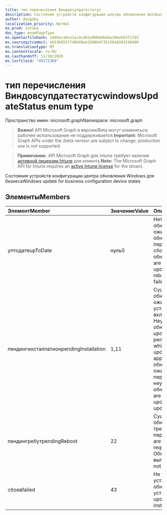 ```yaml
---
title: тип перечисления Виндовсупдатестатус
description: Состояния устройств конфигурации центра обновления Windows для бизнеса
author: dougeby
localization_priority: Normal
ms.prod: intune
doc_type: enumPageType
ms.openlocfilehash: 3a09aca9ce1ac4cd81e09b8db8da10ea563f1f03
ms.sourcegitcommit: eb536655ffd8d49ae258664f35c50a8263238400
ms.translationtype: MT
ms.contentlocale: ru-RU
ms.lasthandoff: 11/18/2020
ms.locfileid: "49272369"
---
```

# <a name="windowsupdatestatus-enum-type"></a><span data-ttu-id="b2aad-103">тип перечисления Виндовсупдатестатус</span><span class="sxs-lookup"><span data-stu-id="b2aad-103">windowsUpdateStatus enum type</span></span>

<span data-ttu-id="b2aad-104">Пространство имен: microsoft.graph</span><span class="sxs-lookup"><span data-stu-id="b2aad-104">Namespace: microsoft.graph</span></span>

> <span data-ttu-id="b2aad-105">**Важно!** API Microsoft Graph в версии/Beta могут изменяться; рабочее использование не поддерживается.</span><span class="sxs-lookup"><span data-stu-id="b2aad-105">**Important:** Microsoft Graph APIs under the /beta version are subject to change; production use is not supported.</span></span>

> <span data-ttu-id="b2aad-106">**Примечание.** API Microsoft Graph для Intune требует наличия [активной лицензии Intune](https://go.microsoft.com/fwlink/?linkid=839381) для клиента.</span><span class="sxs-lookup"><span data-stu-id="b2aad-106">**Note:** The Microsoft Graph API for Intune requires an [active Intune license](https://go.microsoft.com/fwlink/?linkid=839381) for the tenant.</span></span>

<span data-ttu-id="b2aad-107">Состояния устройств конфигурации центра обновления Windows для бизнеса</span><span class="sxs-lookup"><span data-stu-id="b2aad-107">Windows update for business configuration device states</span></span>

## <a name="members"></a><span data-ttu-id="b2aad-108">Элементы</span><span class="sxs-lookup"><span data-stu-id="b2aad-108">Members</span></span>
|<span data-ttu-id="b2aad-109">Элемент</span><span class="sxs-lookup"><span data-stu-id="b2aad-109">Member</span></span>|<span data-ttu-id="b2aad-110">Значение</span><span class="sxs-lookup"><span data-stu-id="b2aad-110">Value</span></span>|<span data-ttu-id="b2aad-111">Описание</span><span class="sxs-lookup"><span data-stu-id="b2aad-111">Description</span></span>|
|:---|:---|:---|
|<span data-ttu-id="b2aad-112">уптодате</span><span class="sxs-lookup"><span data-stu-id="b2aad-112">upToDate</span></span>|<span data-ttu-id="b2aad-113">нуль</span><span class="sxs-lookup"><span data-stu-id="b2aad-113">0</span></span>|<span data-ttu-id="b2aad-114">Нет ожидающих обновлений, ожидающих обновлений для перезагрузки и без сбоев обновлений.</span><span class="sxs-lookup"><span data-stu-id="b2aad-114">There are no pending updates, no pending reboot updates and no failed updates.</span></span>|
|<span data-ttu-id="b2aad-115">пендингинсталлатион</span><span class="sxs-lookup"><span data-stu-id="b2aad-115">pendingInstallation</span></span>|<span data-ttu-id="b2aad-116">1,1</span><span class="sxs-lookup"><span data-stu-id="b2aad-116">1</span></span>|<span data-ttu-id="b2aad-117">Существуют обновления, ожидающие установки, которые включают Неутвержденные обновления.</span><span class="sxs-lookup"><span data-stu-id="b2aad-117">There are updates that’s pending installation which includes updates that are not approved.</span></span> <span data-ttu-id="b2aad-118">Нет обновлений, ожидающих перезагрузки, неудачных обновлений.</span><span class="sxs-lookup"><span data-stu-id="b2aad-118">There are no Pending reboot updates, no failed updates.</span></span>|
|<span data-ttu-id="b2aad-119">пендингребут</span><span class="sxs-lookup"><span data-stu-id="b2aad-119">pendingReboot</span></span>|<span data-ttu-id="b2aad-120">2</span><span class="sxs-lookup"><span data-stu-id="b2aad-120">2</span></span>|<span data-ttu-id="b2aad-121">Существуют обновления, требующие перезагрузки.</span><span class="sxs-lookup"><span data-stu-id="b2aad-121">There are updates that requires reboot.</span></span> <span data-ttu-id="b2aad-122">Обновления не выполнены.</span><span class="sxs-lookup"><span data-stu-id="b2aad-122">There are not failed updates.</span></span>|
|<span data-ttu-id="b2aad-123">сбоев</span><span class="sxs-lookup"><span data-stu-id="b2aad-123">failed</span></span>|<span data-ttu-id="b2aad-124">4</span><span class="sxs-lookup"><span data-stu-id="b2aad-124">3</span></span>|<span data-ttu-id="b2aad-125">Не удалось установить обновления на устройстве.</span><span class="sxs-lookup"><span data-stu-id="b2aad-125">There are updates failed to install on the device.</span></span>|




